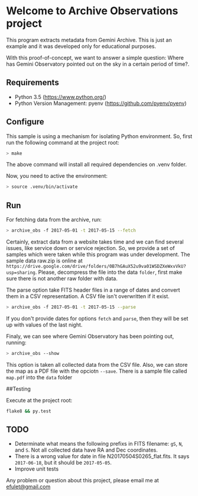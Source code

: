 # Welcome to Archive Observations project

This program extracts metadata from Gemini Archive. This is just an example and it was 
developed only for educational purposes.

With this proof-of-concept, we want to answer a simple question: Where has Gemini Observatory 
pointed out on the sky in a certain period of time?.


## Requirements

* Python 3.5 (https://www.python.org/)
* Python Version Management: pyenv (https://github.com/pyenv/pyenv)


## Configure

This sample is using a mechanism for isolating Python environment. So, first run the following 
command at the project root:

```bash
> make
```

The above command will install all required dependencies on .venv folder.

Now, you need to active the environment:

```bash
> source .venv/bin/activate
```


## Run

For fetching data from the archive, run:

```bash
> archive_obs -f 2017-05-01 -t 2017-05-15 --fetch
```

Certainly, extract data from a website takes time and we can find several issues, like service 
down or service rejection. So, we provide a set of samples which were taken while this program 
was under development. The sample data raw.zip is online at 
`https://drive.google.com/drive/folders/0B7hGAuX52u9va01WSDZXeWxvVkU?usp=sharing`.
Please, decompress the file into the data `folder`, first make sure there is not another raw 
folder with data.

The parse option take FITS header files in a range of dates and convert them in a CSV 
representation. A CSV file isn't overwritten if it exist.

```bash
> archive_obs -f 2017-05-01 -t 2017-05-15 --parse
```

If you don't provide dates for options `fetch` and `parse`, then they will be set up with values 
of the last night.

Finaly, we can see where Gemini Observatory has been pointing out, running:

```bash
> archive_obs --show
```

This option is taken all collected data from the CSV file. Also, we can store the map as a PDF file
with the opciotn `--save`. There is a sample file called `map.pdf` into the `data` folder


##Testing

Execute at the project root:

```sh
flake8 && py.test
```


## TODO

  * Determinate what means the following prefixs in FITS filename: `gS`, `N`, and `S`. Not all 
  collected data have RA and Dec coordinates.
  * There is a wrong value for date in file N20170504S0265_flat.fits. It says `2017-06-18`, but it
  should be `2017-05-05`.
  * Improve unit tests


Any problem or question about this project, please email me at efulet@gmail.com
